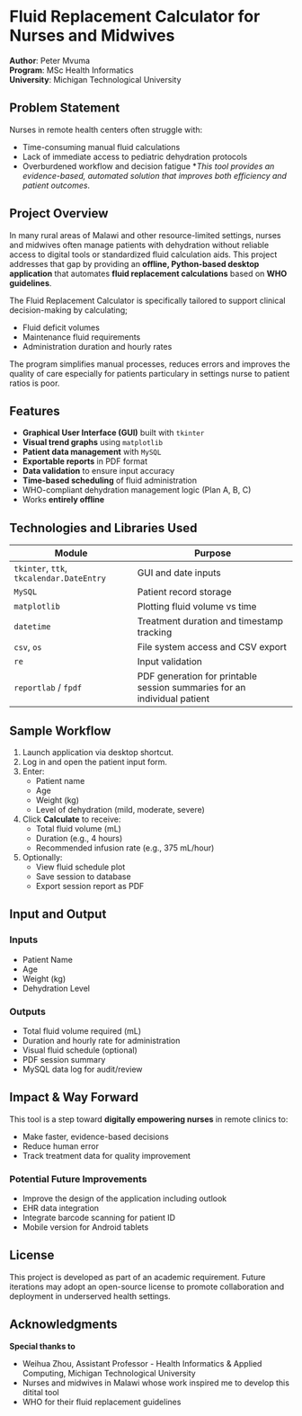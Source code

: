 
# Fluid Replacement Calculator for Nurses and Midwives
**Author**: Peter Mvuma  
**Program**: MSc Health Informatics  
**University**: Michigan Technological University  

## Problem Statement
Nurses in remote health centers often struggle with:
- Time-consuming manual fluid calculations
- Lack of immediate access to pediatric dehydration protocols
- Overburdened workflow and decision fatigue
   **This tool provides an evidence-based, automated solution that improves both *efficiency* and *patient outcomes**.

## Project Overview
In many rural areas of Malawi and other resource-limited settings, nurses and midwives often manage patients with dehydration without reliable access to digital tools or standardized fluid calculation aids. This project addresses that gap by providing an **offline, Python-based desktop application** that automates **fluid replacement calculations** based on **WHO guidelines**.

The Fluid Replacement Calculator is specifically tailored to support clinical decision-making by calculating;
- Fluid deficit volumes
- Maintenance fluid requirements
- Administration duration and hourly rates

The program simplifies manual processes, reduces errors and improves the quality of care especially for patients particulary in settings nurse to patient ratios is poor.

## Features
- **Graphical User Interface (GUI)** built with `tkinter`
- **Visual trend graphs** using `matplotlib`
- **Patient data management** with `MySQL`
- **Exportable reports** in PDF format
- **Data validation** to ensure input accuracy
- **Time-based scheduling** of fluid administration
- WHO-compliant dehydration management logic (Plan A, B, C)
- Works **entirely offline**

## Technologies and Libraries Used

| Module        | Purpose                                      |
|---------------|----------------------------------------------|
| `tkinter`, `ttk`, `tkcalendar.DateEntry` | GUI and date inputs |
| `MySQL`       | Patient record storage                       |
| `matplotlib`  | Plotting fluid volume vs time                |
| `datetime`    | Treatment duration and timestamp tracking    |
| `csv`, `os`   | File system access and CSV export            |
| `re`          | Input validation                             |
| `reportlab` / `fpdf` | PDF generation for printable session summaries for an individual patient|

## Sample Workflow
1. Launch application via desktop shortcut.
2. Log in and open the patient input form.
3. Enter:
   - Patient name
   - Age
   - Weight (kg)
   - Level of dehydration (mild, moderate, severe)
4. Click **Calculate** to receive:
   - Total fluid volume (mL)
   - Duration (e.g., 4 hours)
   - Recommended infusion rate (e.g., 375 mL/hour)
5. Optionally:
   - View fluid schedule plot
   - Save session to database
   - Export session report as PDF

## Input and Output
### Inputs
- Patient Name
- Age
- Weight (kg)
- Dehydration Level
### Outputs
- Total fluid volume required (mL)
- Duration and hourly rate for administration
- Visual fluid schedule (optional)
- PDF session summary
- MySQL data log for audit/review

## Impact & Way Forward
This tool is a step toward **digitally empowering nurses** in remote clinics to:
- Make faster, evidence-based decisions
- Reduce human error
- Track treatment data for quality improvement

### Potential Future Improvements
- Improve the design of the application including outlook
- EHR data integration 
- Integrate barcode scanning for patient ID
- Mobile version for Android tablets

## License
This project is developed as part of an academic requirement. Future iterations may adopt an open-source license to promote collaboration and deployment in underserved health settings.

## Acknowledgments
   **Special thanks to**
- Weihua Zhou, Assistant Professor - Health Informatics & Applied Computing, Michigan Technological University
- Nurses and midwives in Malawi whose work inspired me to develop this ditital tool
- WHO for their fluid replacement guidelines
